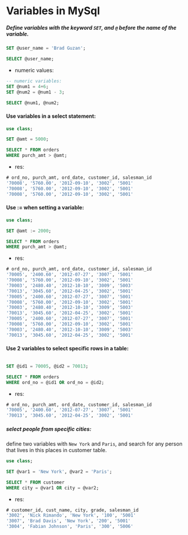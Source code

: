 # Variables in MySql

##### Define variables with the keyword `SET`, and `@` before the name of the variable.

```sql
SET @user_name = 'Brad Guzan';

SELECT @user_name;
```

- numeric values:

```sql
-- numeric variables:
SET @num1 = 4+6;
SET @num2 = @num1 - 3;

SELECT @num1, @num2;
```

#### Use variables in a select statement:

```sql
use class;

SET @amt = 5000;

SELECT * FROM orders
WHERE purch_amt > @amt;
```

- res:

```sql
# ord_no, purch_amt, ord_date, customer_id, salesman_id
'70008', '5760.00', '2012-09-10', '3002', '5001'
'70008', '5760.00', '2012-09-10', '3002', '5001'
'70008', '5760.00', '2012-09-10', '3002', '5001'
```

#### Use := when setting a variable:

```sql
use class;

SET @amt := 2000;

SELECT * FROM orders
WHERE purch_amt > @amt;
```

- res:

```sql
# ord_no, purch_amt, ord_date, customer_id, salesman_id
'70005', '2400.60', '2012-07-27', '3007', '5001'
'70008', '5760.00', '2012-09-10', '3002', '5001'
'70003', '2480.40', '2012-10-10', '3009', '5003'
'70013', '3045.60', '2012-04-25', '3002', '5001'
'70005', '2400.60', '2012-07-27', '3007', '5001'
'70008', '5760.00', '2012-09-10', '3002', '5001'
'70003', '2480.40', '2012-10-10', '3009', '5003'
'70013', '3045.60', '2012-04-25', '3002', '5001'
'70005', '2400.60', '2012-07-27', '3007', '5001'
'70008', '5760.00', '2012-09-10', '3002', '5001'
'70003', '2480.40', '2012-10-10', '3009', '5003'
'70013', '3045.60', '2012-04-25', '3002', '5001'
```

#### Use 2 variables to select specific rows in a table:

```sql

SET @id1 = 70005, @id2 = 70013;

SELECT * FROM orders
WHERE ord_no = @id1 OR ord_no = @id2;
```

- res:

```sql
# ord_no, purch_amt, ord_date, customer_id, salesman_id
'70005', '2400.60', '2012-07-27', '3007', '5001'
'70013', '3045.60', '2012-04-25', '3002', '5001'

```

##### select people from specific cities:

define two variables with `New York` and `Paris`,
and search for any person that lives in this places
in customer table.

```sql
use class;

SET @var1 = 'New York', @var2 = 'Paris';

SELECT * FROM customer
WHERE city = @var1 OR city = @var2;
```

- res:

```sql
# customer_id, cust_name, city, grade, salesman_id
'3002', 'Nick Rimando', 'New York', '100', '5001'
'3007', 'Brad Davis', 'New York', '200', '5001'
'3004', 'Fabian Johnson', 'Paris', '300', '5006'

```
